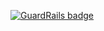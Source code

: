 
[![GuardRails badge](https://badges.production.guardrails.io/ileossa/memoire.svg)](https://www.guardrails.io)
